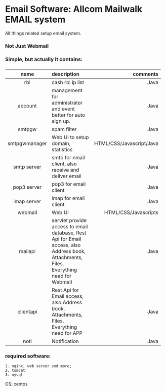 # Email Software: Allcom Mailwalk EMAIL system
All things related setup email system.
### Not Just Webmail
### Simple, but actually it contains:
###
| name | description |comments|
|:------:|:------|-------:|
| rbl | cash rbl ip list |Java     |
| account |management for administrator and event better for auto sign up.|Java|
| smtpgw | spam filter |Java     |
| smtpgwmanager | Web UI to setup domain, statistics |HTML/CSS/Javascript/Java     |
| smtp server| smtp for email client, also receive and deliver email|Java|
| pop3 server| pop3 for email client|Java|
| imap server| imap for email client|Java|
| webmail | Web UI | HTML/CSS/Javascripts|
| mailapi | servlet provide access to email database, Rest Api for Email access, also Address book, Attachments, Files. Everything need for Webmail|Java|
| clientapi | Rest Api for Email access, also Address book, Attachments, Files. Everything need for APP|Java|
| noti | Notification | Java|

### required software:
```
1. nginx, web server and more;
2. tomcat
3. mysql
```

OS: 
centos


